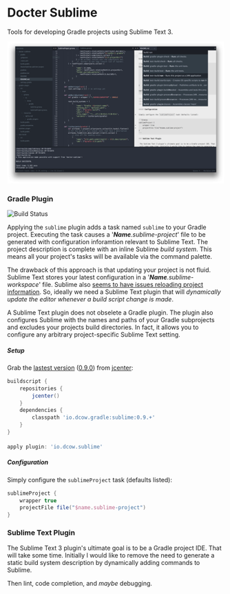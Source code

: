 # Docter Sublime

Tools for developing Gradle projects using Sublime Text 3.

![Workspace](assets/inception.png)

### Gradle Plugin

![Build Status](https://travis-ci.org/dcow/docter-sublime.svg?branch=master) 

Applying the `sublime` plugin adds a task named `sublime` to your Gradle project. Executing the task causes a '*<b>Name</b>.sublime-project*' file to be generated with configuration inforamtion relevant to Sublime Text. The project description is complete with an inline Sublime *build system*. This means all your project's tasks will be available via the command palette.

The drawback of this approach is that updating your project is not fluid. Sublime Text stores your latest configuration in a '*<b>Name</b>.sublime-workspace*' file. Sublime also [seems to have issues reloading project information][1]. So, ideally we need a Sublime Text plugin that will *dynamically update the editor whenever a build script change is made*.

A Sublime Text plugin does not obselete a Gradle plugin. The plugin also configures Sublime with the names and paths of your Gradle subprojects and excludes your projects build directories. In fact, it allows you to configure any arbitrary project-specific Sublime Text setting. 

[1]: https://www.sublimetext.com/forum/viewtopic.php?f=2&t=5342#p37042 

##### Setup

Grab the [lastest version][2] ([0.9.0][3]) from [jcenter][4]:

```Groovy
buildscript {
    repositories {
        jcenter()
    }
    dependencies {
        classpath 'io.dcow.gradle:sublime:0.9.+'
    }
}

apply plugin: 'io.dcow.sublime'
```

[2]: https://bintray.com/dcow/maven/sublime/view
[3]: https://bintray.com/dcow/maven/sublime/0.9.0/view
[4]: https://bintray.com/bintray/jcenter

##### Configuration

Simply configure the `sublimeProject` task (defaults listed):

```Groovy
sublimeProject {
    wrapper true
    projectFile file("$name.sublime-project")
}
```

### Sublime Text Plugin

 The Sublime Text 3 plugin's ultimate goal is to be a Gradle project IDE. That will take some time. Initially I would like to remove the need to generate a static build system description by dynamically adding commands to Sublime.

 Then lint, code completion, and *maybe* debugging.

